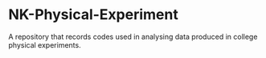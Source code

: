 # NK-Physical-Experiment
A repository that records codes used in analysing data produced in college physical experiments.  
